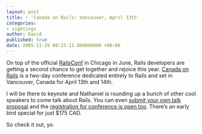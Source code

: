 ```yaml
---
layout: post
title: ! 'Canada on Rails: Vancouver, April 13th'
categories:
- sightings
author: David
published: true
date: 2005-11-29 00:23:11.000000000 +00:00
---
```

<p>On top of the official <a href="http://railsconf.org">RailsConf</a> in Chicago in June, Rails developers are getting a second chance to get together and rejoice this year. <a href="http://www.canadaonrails.com/">Canada on Rails</a> is a two-day conference dedicated entirely to Rails and set in Vancouver, Canada for April 13th and 14th.</p>
<p>I will be there to keynote and Nathaniel is rounding up a bunch of other cool speakers to come talk about Rails. You can even <a href="http://www.canadaonrails.com/news-submit-a-talk-proposal.html">submit your own talk proposal</a> and the <a href="http://store.osevents.com/product_info.php?products_id=3">registration for conference is open too</a>. There&#8217;s an early bird special for just $175 <span class="caps">CAD</span>.</p>
<p>So check it out, yo.</p>